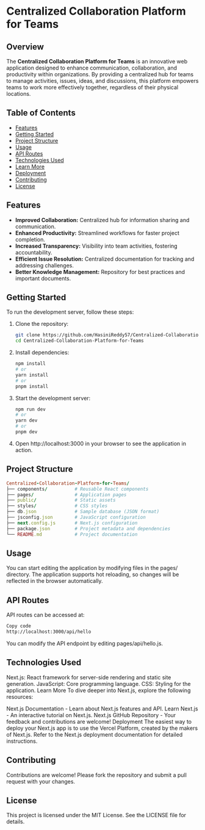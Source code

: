 # Centralized Collaboration Platform for Teams

## Overview
The **Centralized Collaboration Platform for Teams** is an innovative web application designed to enhance communication, collaboration, and productivity within organizations. By providing a centralized hub for teams to manage activities, issues, ideas, and discussions, this platform empowers teams to work more effectively together, regardless of their physical locations.

## Table of Contents
- [Features](#features)
- [Getting Started](#getting-started)
- [Project Structure](#project-structure)
- [Usage](#usage)
- [API Routes](#api-routes)
- [Technologies Used](#technologies-used)
- [Learn More](#learn-more)
- [Deployment](#deployment)
- [Contributing](#contributing)
- [License](#license)

## Features
- **Improved Collaboration:** Centralized hub for information sharing and communication.
- **Enhanced Productivity:** Streamlined workflows for faster project completion.
- **Increased Transparency:** Visibility into team activities, fostering accountability.
- **Efficient Issue Resolution:** Centralized documentation for tracking and addressing challenges.
- **Better Knowledge Management:** Repository for best practices and important documents.

## Getting Started
To run the development server, follow these steps:

1. Clone the repository:
   ```bash
   git clone https://github.com/HasiniReddy57/Centralized-Collaboration-Platform-for-Teams.git
   cd Centralized-Collaboration-Platform-for-Teams
2. Install dependencies:
   ```bash
   npm install
   # or
   yarn install
   # or
   pnpm install
3. Start the development server:
   ```bash
   npm run dev
   # or
   yarn dev
   # or
   pnpm dev
4. Open http://localhost:3000 in your browser to see the application in action.

## Project Structure 
```ruby
Centralized-Collaboration-Platform-for-Teams/
├── components/          # Reusable React components
├── pages/               # Application pages
├── public/              # Static assets
├── styles/              # CSS styles
├── db.json              # Sample database (JSON format)
├── jsconfig.json        # JavaScript configuration
├── next.config.js       # Next.js configuration
├── package.json         # Project metadata and dependencies
└── README.md            # Project documentation
```
## Usage
You can start editing the application by modifying files in the pages/ directory. The application supports hot reloading, so changes will be reflected in the browser automatically.

## API Routes
API routes can be accessed at:

```bash
Copy code
http://localhost:3000/api/hello
```
You can modify the API endpoint by editing pages/api/hello.js.

## Technologies Used
Next.js: React framework for server-side rendering and static site generation.
JavaScript: Core programming language.
CSS: Styling for the application.
Learn More
To dive deeper into Next.js, explore the following resources:

Next.js Documentation - Learn about Next.js features and API.
Learn Next.js - An interactive tutorial on Next.js.
Next.js GitHub Repository - Your feedback and contributions are welcome!
Deployment
The easiest way to deploy your Next.js app is to use the Vercel Platform, created by the makers of Next.js. Refer to the Next.js deployment documentation for detailed instructions.

## Contributing
Contributions are welcome! Please fork the repository and submit a pull request with your changes.

## License
This project is licensed under the MIT License. See the LICENSE file for details.
